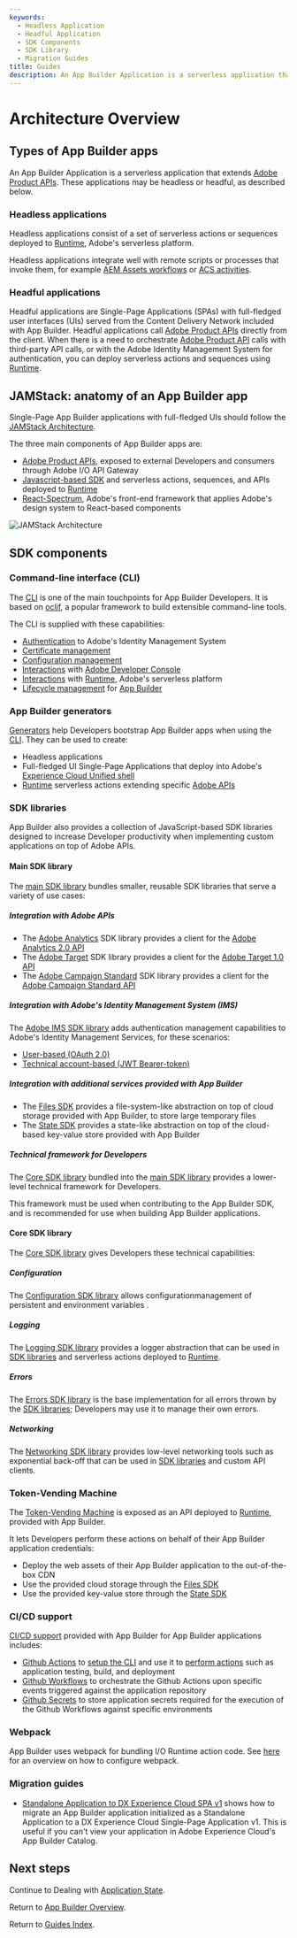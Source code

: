 ```yaml
---
keywords:
  - Headless Application
  - Headful Application
  - SDK Components
  - SDK Library
  - Migration Guides
title: Guides
description: An App Builder Application is a serverless application that extends Adobe Product APIs. These applications can be headless or headful. Each of these types is described in more detail in the sections that follow.
---
```


# Architecture Overview

## Types of App Builder apps

An App Builder Application is a serverless application that extends [Adobe Product APIs](/apis).
These applications may be headless or headful, as described below.

### Headless applications

Headless applications consist of a set of serverless actions or sequences deployed to [Runtime](/runtime), Adobe's serverless platform.

Headless applications integrate well with remote scripts or processes that invoke them, for example [AEM Assets workflows](https://docs.adobe.com/content/help/en/experience-manager-65/assets/using/assets-workflow.html) or [ACS activities](https://docs.adobe.com/content/help/en/campaign-standard/using/managing-processes-and-data/data-management-activities/external-api.html).

### Headful applications

Headful applications are Single-Page Applications (SPAs) with full-fledged user interfaces (UIs) served from the Content Delivery Network included with App Builder. Headful applications call [Adobe Product APIs](/apis) directly from the client. When there is a need to orchestrate [Adobe Product API](/apis) calls with third-party API calls, or with the Adobe Identity Management System for authentication, you can deploy serverless actions and sequences using [Runtime](/runtime).

## JAMStack: anatomy of an App Builder app

Single-Page App Builder applications with full-fledged UIs should follow the [JAMStack Architecture](https://jamstack.org/).

The three main components of App Builder apps are:

- [Adobe Product APIs](/apis), exposed to external Developers and consumers through Adobe I/O API Gateway
- [Javascript-based SDK](https://github.com/adobe/aio-sdk) and serverless actions, sequences, and APIs deployed to [Runtime](/runtime)
- [React-Spectrum](https://react-spectrum.adobe.com/), Adobe's front-end framework that applies Adobe's design system to React-based components

![JAMStack Architecture](E:\GitHub\app-builder\src\pages\images\jamstack-anatomy-application-march2021.png)

## SDK components

### Command-line interface (CLI)

The [CLI](https://github.com/adobe/aio-cli) is one of the main touchpoints for App Builder Developers. It is based on [oclif](https://oclif.io/),  a popular framework to build extensible command-line tools.

The CLI is supplied with these capabilities:

- [Authentication](https://github.com/adobe/aio-cli-plugin-auth) to Adobe's Identity Management System
- [Certificate management](https://github.com/adobe/aio-cli-plugin-certificate)
- [Configuration management](https://github.com/adobe/aio-cli-plugin-certificate)
- [Interactions](https://github.com/adobe/aio-cli-plugin-console) with [Adobe Developer Console](/console)
- [Interactions](https://github.com/adobe/aio-cli-plugin-runtime) with [Runtime](/runtime), Adobe's serverless platform
- [Lifecycle management](https://github.com/adobe/aio-cli-plugin-app) for [App Builder](/app-builder)

### App Builder generators

[Generators](https://github.com/adobe/generator-aio-app) help Developers bootstrap App Builder apps when using the [CLI](https://github.com/adobe/aio-cli). They can be used to create:

- Headless applications
- Full-fledged UI Single-Page Applications that deploy into Adobe's [Experience Cloud Unified shell](http://experiencecloud.adobe.com/)
- [Runtime](/runtime) serverless actions extending specific [Adobe APIs](/apis)

### SDK libraries

App Builder also provides a collection of JavaScript-based SDK libraries designed to increase Developer productivity when implementing custom applications on top of Adobe APIs.

#### Main SDK library

The [main SDK library](https://github.com/adobe/aio-sdk) bundles smaller, reusable SDK libraries that serve a variety of use cases:

##### Integration with Adobe APIs

- The [Adobe Analytics](https://github.com/adobe/aio-lib-analytics) SDK library provides a client for the [Adobe Analytics 2.0 API](https://adobedocs.github.io/analytics-2.0-apis/)
- The [Adobe Target](https://github.com/adobe/aio-lib-target) SDK library provides a client for the [Adobe Target 1.0 API](https://Developers.adobetarget.com/api/)
- The [Adobe Campaign Standard](https://github.com/adobe/aio-lib-campaign-standard) SDK library provides a client for the [Adobe Campaign Standard API](https://experienceleague.adobe.com/docs/campaign-standard/using/working-with-apis/get-started-apis.html?lang=en)

##### Integration with Adobe's Identity Management System (IMS)

The [Adobe IMS SDK library](https://github.com/adobe/aio-lib-core-ims) adds authentication management capabilities to Adobe's Identity Management Services, for these scenarios:

- [User-based (OAuth 2.0)](https://github.com/adobe/aio-lib-core-ims-oauth)
- [Technical account-based (JWT Bearer-token)](https://github.com/adobe/aio-lib-core-ims-jwt)

##### Integration with additional services provided with App Builder

- The [Files SDK](https://github.com/adobe/aio-lib-files) provides a file-system-like abstraction on top of cloud storage provided with App Builder, to store large temporary files
- The [State SDK](https://github.com/adobe/aio-lib-state) provides a state-like abstraction on top of the cloud-based key-value store provided with App Builder

##### Technical framework for Developers

The [Core SDK library](https://github.com/adobe/aio-sdk-core) bundled into the [main SDK library](https://github.com/adobe/aio-sdk) provides a lower-level technical framework for Developers.

This framework must be used when contributing to the App Builder SDK, and is recommended for use when building App Builder applications.

#### Core SDK library

The [Core SDK library](https://github.com/adobe/aio-sdk-core) gives Developers these technical capabilities:

##### Configuration

The [Configuration SDK library](https://github.com/adobe/aio-lib-core-config) allows configurationmanagement of persistent and environment variables .

##### Logging

The [Logging SDK library](https://github.com/adobe/aio-lib-core-logging) provides a logger abstraction that can be used in [SDK libraries](https://github.com/adobe/aio-sdk) and serverless actions deployed to [Runtime](/runtime).

##### Errors

The [Errors SDK library](https://github.com/adobe/aio-lib-core-errors) is the base implementation for all errors thrown by the [SDK libraries](https://github.com/adobe/aio-sdk); Developers may use it to manage their own errors.

##### Networking

The [Networking SDK library](https://github.com/adobe/aio-lib-core-networking) provides low-level networking tools such as exponential back-off that can be used in [SDK libraries](https://github.com/adobe/aio-sdk) and custom API clients.

### Token-Vending Machine

The [Token-Vending Machine](https://github.com/adobe/aio-tvm) is exposed as an API deployed to [Runtime](/runtime), provided with App Builder.

It lets Developers perform these actions on behalf of their App Builder application credentials:

- Deploy the web assets of their App Builder application to the out-of-the-box CDN
- Use the provided cloud storage through the [Files SDK](https://github.com/adobe/aio-lib-files)
- Use the provided key-value store through the [State SDK](https://github.com/adobe/aio-lib-state)

### CI/CD support

[CI/CD support](./deployment/ci_cd_for_firefly_apps.md) provided with App Builder for App Builder applications includes:

- [Github Actions](https://github.com/features/actions) to [setup the CLI](https://github.com/adobe/aio-cli-setup-action) and use it to [perform actions](https://github.com/adobe/aio-apps-action) such as application testing, build, and deployment
- [Github Workflows](https://help.github.com/en/actions/configuring-and-managing-workflows/configuring-a-workflow) to orchestrate the Github Actions upon specific events triggered against the application repository
- [Github Secrets](https://help.github.com/en/actions/configuring-and-managing-workflows/creating-and-storing-encrypted-secrets) to store application secrets required for the execution of the Github Workflows against specific environments

### Webpack

App Builder uses webpack for bundling I/O Runtime action code. See [here](/guides/configuration/webpack-configuration) for an overview on how to configure webpack.

### Migration guides

- [Standalone Application to DX Experience Cloud SPA v1](migrations/standalone_to_dx_experience_cloud_spa.md) shows how to migrate an App Builder application initialized as a Standalone Application to a DX Experience Cloud Single-Page Application v1. This is useful if you can't view your application in Adobe Experience Cloud's App Builder Catalog. 

## Next steps

Continue to Dealing with [Application State](application_state.md).

Return to [App Builder Overview](./intro_and_overview/app_builder_overview.md).

Return to [Guides Index](guides_index.md).
